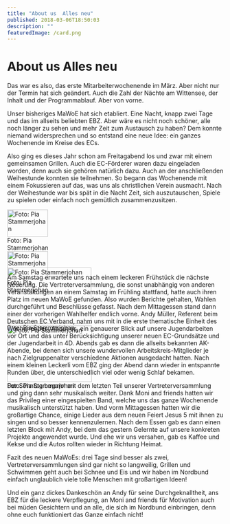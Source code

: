```yaml
---
title: "About us  Alles neu"
published: 2018-03-06T18:50:03
description: ""
featuredImage: /card.png
---
```


# About us  Alles neu

<p>Das war es also, das erste Mitarbeiterwochenende im März. Aber nicht nur der Termin hat sich geändert. Auch die Zahl der Nächte am Wittensee, der Inhalt und der Programmablauf. Aber von vorne.</p><p>Unser bisheriges MaWoE hat sich etabliert. Eine Nacht, knapp zwei Tage und das im allseits beliebten EBZ. Aber wäre es nicht noch schöner, alle noch länger zu sehen und mehr Zeit zum Austausch zu haben? Dem konnte niemand widersprechen und so entstand eine neue Idee: ein ganzes Wochenende im Kreise des ECs.</p><p>Also ging es dieses Jahr schon am Freitagabend los und zwar mit einem gemeinsamen Grillen. Auch die EC-Förderer waren dazu eingeladen worden, denn auch sie gehören natürlich dazu. Auch an der anschließenden Weihestunde konnten sie teilnehmen. So begann das Wochenende mit einem Fokussieren auf das, was uns als christlichen Verein ausmacht. Nach der Weihestunde war bis spät in die Nacht Zeit, sich auszutauschen, Spiele zu spielen oder einfach noch gemütlich zusammenzusitzen.</p><p></p><div><div style="width: 500px; height: 135px;"><div style="width: 99px; height: 135px;"><div><a href="/old/DSC_0252.jpg?ssl=1"><meta><meta><img src="/old/DSC_0252.jpg?w=95&h=63&ssl=1" width="95" height="63" title="DSC_0252" alt="Foto: Pia Stammerjohan" style="width: 95px; height: 63px;"></a><div>Foto: Pia Stammerjohan</div></div><div><a href="/old/DSC_0223.jpg?ssl=1"><meta><meta><img src="/old/DSC_0223.jpg?w=95&h=64&ssl=1" width="95" height="64" title="DSC_0223" alt="Foto: Pia Stammerjohan" style="width: 95px; height: 64px;"></a><div>Foto: Pia Stammerjohan</div></div></div><div style="width: 200px; height: 135px;"><div><a href="/old/DSC_0233.jpg?ssl=1"><meta><meta><img src="/old/DSC_0233.jpg?w=196&h=131&ssl=1" width="196" height="131" title="DSC_0233" alt="Foto: Pia Stammerjohan" style="width: 196px; height: 131px;"></a><div>Foto: Pia Stammerjohan</div></div></div><div style="width: 201px; height: 135px;"><div><a href="/old/DSC_0256.jpg?ssl=1"><meta><meta><img src="/old/DSC_0256.jpg?w=197&h=131&ssl=1" width="197" height="131" title="DSC_0256" alt="Foto: Pia Stammerjohan" style="width: 197px; height: 131px;"></a><div>Foto: Pia Stammerjohan</div></div></div></div></div><p>Am Samstag erwartete uns nach einem leckeren Frühstück die nächste Neuerung. Die Vertreterversammlung, die sonst unabhängig von anderen Veranstaltungen an einem Samstag im Frühling stattfand, hatte auch ihren Platz im neuen MaWoE gefunden. Also wurden Berichte gehalten, Wahlen durchgeführt und Beschlüsse gefasst. Nach dem Mittagessen stand dann einer der vorherigen Wahlhelfer endlich vorne. Andy Müller, Referent beim Deutschen EC Verband, nahm uns mit in die erste thematische Einheit des Wochenendes. About us, ein genauerer Blick auf unsere Jugendarbeiten vor Ort und das unter Berücksichtigung unserer neuen EC-Grundsätze und der Jugendarbeit in 4D. Abends gab es dann die allseits bekannten AK-Abende, bei denen sich unsere wundervollen Arbeitskreis-Mitglieder je nach Zielgruppenalter verschiedene Aktionen ausgedacht hatten. Nach einem kleinen Leckerli vom EBZ ging der Abend dann wieder in entspannte Runden über, die unterschiedlich viel oder wenig Schlaf bekamen.</p><p>Der Sonntag begann mit dem letzten Teil unserer Vertreterversammlung und ging dann sehr musikalisch weiter. Dank Moni and friends hatten wir das Privileg einer eingespielten Band, welche uns das ganze Wochenende musikalisch unterstützt haben. Und vorm Mittagessen hatten wir die großartige Chance, einige Lieder aus dem neuen Feiert Jesus 5 mit ihnen zu singen und so besser kennenzulernen. Nach dem Essen gab es dann einen letzten Block mit Andy, bei dem das gestern Gelernte auf unsere konkreten Projekte angewendet wurde. Und ehe wir uns versahen, gab es Kaffee und Kekse und die Autos rollten wieder in Richtung Heimat.</p><p>Fazit des neuen MaWoEs: drei Tage sind besser als zwei, Vertreterversammlungen sind gar nicht so langweilig, Grillen und Schwimmen geht auch bei Schnee und Eis und wir haben im Nordbund einfach unglaublich viele tolle Menschen mit großartigen Ideen!</p><p>Und ein ganz dickes Dankeschön an Andy für seine Durchgeknalltheit, ans EBZ für die leckere Verpflegung, an Moni and friends für Motivation auch bei müden Gesichtern und an alle, die sich im Nordbund einbringen, denn ohne euch funktioniert das Ganze einfach nicht!</p>